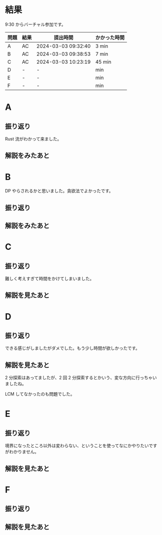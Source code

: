 # 結果

9:30 からバーチャル参加です。

| 問題 | 結果 | 提出時間            | かかった時間 |
|------|------|---------------------|--------------|
| A    | AC   | 2024-03-03 09:32:40	| 3 min        |
| B    | AC   | 2024-03-03 09:38:53	| 7 min        |
| C    | AC   | 2024-03-03 10:23:19	| 45 min       |
| D    | -    | -                   |     min      |
| E    | -    | -                   |     min      |
| F    | -    | -                   |     min      |

# A

## 振り返り

Rust 流がわかって来ました。

## 解説をみたあと

# B

DP やらされるかと思いました。貪欲法でよかったです。

## 振り返り

## 解説をみたあと

# C

## 振り返り

難しく考えすぎて時間をかけてしまいました。

## 解説を見たあと

# D

## 振り返り

できる感じがしましたがダメでした。もう少し時間が欲しかったです。

## 解説を見たあと

2 分探索はあってましたが、2 回 2 分探索するとかいう、変な方向に行っちゃいましたね。

LCM してなかったのも問題でした。

# E

## 振り返り

境界になったところ以外は変わらない、ということを使ってなにかやりたいですがわかりません。

## 解説を見たあと

# F

## 振り返り

## 解説を見たあと
